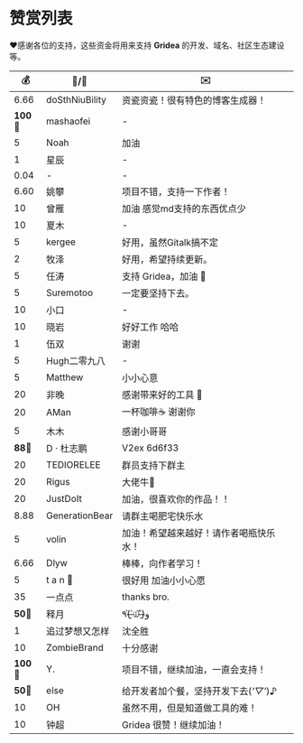# 赞赏列表

❤️感谢各位的支持，这些资金将用来支持 **Gridea** 的开发、域名、社区生态建设等。

| 💰        | 👦/🧒          | ✉️                                     |
| --------- | -------------- | -------------------------------------- |
| 6.66      | doSthNiuBility | 资瓷资瓷！很有特色的博客生成器！       |
| **100**🥇 | mashaofei      | -                                      |
| 5         | Noah           | 加油                                   |
| 1         | 星辰           | -                                      |
| 0.04      | -              | -                                      |
| 6.60      | 姚攀           | 项目不错，支持一下作者！               |
| 10        | 曾雁           | 加油 感觉md支持的东西优点少            |
| 10        | 夏木           | -                                      |
| 5         | kergee         | 好用，虽然Gitalk搞不定                 |
| 2         | 牧泽           | 好用，希望持续更新。                   |
| 5         | 任涛           | 支持 Gridea，加油 💪                   |
| 5         | Suremotoo      | 一定要坚持下去。                       |
| 10        | 小口           | -                                      |
| 10        | 晓岩           | 好好工作 哈哈                          |
| 1         | 伍双           | 谢谢                                   |
| 5         | Hugh二零九八   | -                                      |
| 5         | Matthew        | 小小心意                               |
| 20        | 非晚           | 感谢带来好的工具 🌹                    |
| 20        | AMan           | 一杯咖啡☕️ 谢谢你                      |
| 5         | 木木           | 感谢小哥哥                             |
| **88**🥈  | D · 杜志鹏     | V2ex 6d6f33                            |
| 20        | TEDIORELEE     | 群员支持下群主                         |
| 20        | Rigus          | 大佬牛🍻                               |
| 20        | JustDoIt       | 加油，很喜欢你的作品！！               |
| 8.88      | GenerationBear | 请群主喝肥宅快乐水                     |
| 5         | volin          | 加油！希望越来越好！请作者喝瓶快乐水！ |
| 6.66      | Dlyw           | 棒棒，向作者学习！                     |
| 5         | t a n 🌟       | 很好用 加油小小心愿                    |
| 35        | 一点点         | thanks bro.                            |
| **50**🥉  | 释月           | ٩(˃̶͈̀௰˂̶͈́)و                          |
| 1         | 追过梦想又怎样 | 沈全胜                                 |
| 10        | ZombieBrand    | 十分感谢                               |
| **100**🥇 | Y.             | 项目不错，继续加油，一直会支持！       |
| **50**🥉  | else           | 给开发者加个餐，坚持开发下去(*'▽'*)♪   |
| 10        | OH             | 虽然不用，但是知道做工具的难！         |
| 10        | 钟超             | Gridea 很赞！继续加油！         |
